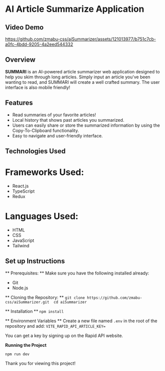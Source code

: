 # AI Article Summarize Application

## Video Demo
https://github.com/zmabu-css/aiSummarizer/assets/121013977/b751c7cb-a0fc-4bdd-9205-4a2eed544332

## Overview
**SUMMARI** is an AI-powered article summarizer web application designed to help you skim through long articles. Simply input an article you've been wanting to read, and SUMMARI will create a well crafted summary. The user interface is also mobile friendly!

## Features
- Read summaries of your favorite articles!
- Local history that shows past articles you summarized.
- Users can easily share or store the summarized information by using the Copy-To-Clipboard functionality.
- Easy to navigate and user-friendly interface.

## Technologies Used

# Frameworks Used:
- React.js
- TypeScript
- Redux

# Languages Used:
- HTML
- CSS
- JavaScript
- Tailwind

## Set up Instructions

** Prerequisites: **
Make sure you have the following installed already:

- Git
- Node.js

** Cloning the Repository: **
`` git clone https://github.com/zmabu-css/aiSummarizer.git 
cd aiSummarizer ``

** Installation **
`` npm install ``

** Environment Variables **
Create a new file named ``.env`` in the root of the repository and add: 
`` VITE_RAPID_API_ARTICLE_KEY= ``

You can get a key by signing up on the Rapid API website.

**Running the Project**

`` npm run dev ``

Thank you for viewing this project! 


  

